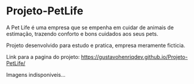 # Projeto-PetLife

A Pet Life é uma empresa que se empenha em cuidar de animais de estimação, trazendo conforto e bons cuidados aos seus pets.

Projeto desenvolvido para estudo e pratica, empresa meramente ficticia.

Link para a pagina do projeto: https://gustavohenriqdev.github.io/Projeto-PetLife/

Imagens indisponiveis...